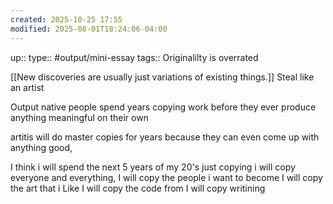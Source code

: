```yaml
---
created: 2025-10-25 17:55
modified: 2025-08-01T18:24:06-04:00
---
```

up::
type:: #output/mini-essay 
tags::
Originalilty is overrated

[[New discoveries are usually just variations of existing things.]]
Steal like an artist

Output native
people spend years copying work before they ever produce anything meaningful on their own

artitis will do master copies for years because they can even come up with anything good,

I think i will spend the next 5 years of my 20's just copying i will copy everyone and everything,
I will copy the people i want to become
I will copy the art that i Like 
I will copy the code from 
I will copy writining 
